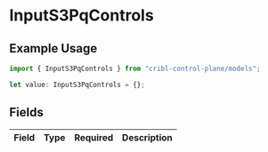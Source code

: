 # InputS3PqControls

## Example Usage

```typescript
import { InputS3PqControls } from "cribl-control-plane/models";

let value: InputS3PqControls = {};
```

## Fields

| Field       | Type        | Required    | Description |
| ----------- | ----------- | ----------- | ----------- |